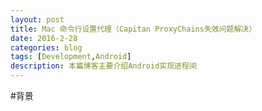 ```yaml
---
layout: post
title: Mac 命令行设置代理（Capitan ProxyChains失效问题解决）
date: 2016-2-28
categories: blog
tags: [Development,Android]
description: 本篇博客主要介绍Android实现进程间
---
```

#背景
